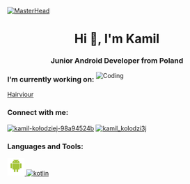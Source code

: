 [![MasterHead](https://blogger.googleusercontent.com/img/b/R29vZ2xl/AVvXsEgo6ZZHuns-ra6qXugYhDCL8KrlOdpFLNlTAfc0UE9n48b7N-BWfRO4Ex0uCvT2ydIacdZPZLtAElzhj_d79-Aunwv92r0INgvjH_PDLfeWzs7j4ZfVbMshwYW9lOemdUQz8nr0YE3L-MDyggFpnB4_UDBpUyQcsDH_yQ6Mrcn8t_vQiYSUFBhIiS2S/s1600/Android-IO22AndroidDevRecap_Header.png)](https://rishavchanda.io)
<h1 align="center">Hi 👋, I'm Kamil</h1>
<h3 align="center">Junior Android Developer from Poland</h3>
<img align="right" alt="Coding" width="300" src="https://camo.githubusercontent.com/b0476e711d948b5db51678ba19f80da25ccc88d5893852563e216ad833cbeb55/68747470733a2f2f63646e2e66696c65737461636b636f6e74656e742e636f6d2f6566625352313868543575524b756f307a6f4d41">

<h3 align="left">I’m currently working on:</h3>
<p>
  <a href="https://play.google.com/store/search?q=hairviour&c=apps&hl=pl&gl=US" target="_blank">
    Hairviour
  </a>
</p>

<h3 align="left">Connect with me:</h3>
<p align="left">
<a href="https://linkedin.com/in/kamil-kołodziej-98a94524b" target="blank"><img align="center" src="https://raw.githubusercontent.com/rahuldkjain/github-profile-readme-generator/master/src/images/icons/Social/linked-in-alt.svg" alt="kamil-kołodziej-98a94524b" height="30" width="40" /></a>
<a href="https://instagram.com/kamil_kolodzi3j" target="blank"><img align="center" src="https://raw.githubusercontent.com/rahuldkjain/github-profile-readme-generator/master/src/images/icons/Social/instagram.svg" alt="kamil_kolodzi3j" height="30" width="40" /></a>
</p>

<h3 align="left">Languages and Tools:</h3>
<p align="left"> <a href="https://developer.android.com" target="_blank" rel="noreferrer"> <img src="https://raw.githubusercontent.com/devicons/devicon/master/icons/android/android-original-wordmark.svg" alt="android" width="40" height="40"/> </a> <a href="https://kotlinlang.org" target="_blank" rel="noreferrer"> <img src="https://www.vectorlogo.zone/logos/kotlinlang/kotlinlang-icon.svg" alt="kotlin" width="40" height="40"/> </a> </p>



